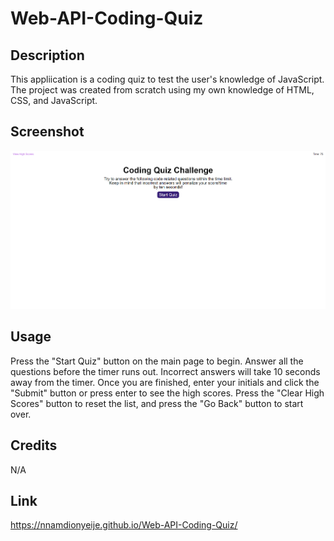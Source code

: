# Web-API-Coding-Quiz

## Description

This appliication is a coding quiz to test the user's knowledge of JavaScript. The project was created from scratch using my own knowledge of HTML, CSS, and JavaScript.

## Screenshot

![A screenshot of my JavaScript coding quiz](./assets/images/coding-quiz-screenshot.png)

## Usage

Press the "Start Quiz" button on the main page to begin. Answer all the questions before the timer runs out. Incorrect answers will take 10 seconds away from the timer. Once you are finished, enter your initials and click the "Submit" button or press enter to see the high scores. Press the "Clear High Scores" button to reset the list, and press the "Go Back" button to start over.

## Credits

N/A

## Link

https://nnamdionyeije.github.io/Web-API-Coding-Quiz/
